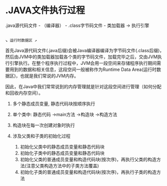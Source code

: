 # .JAVA文件执行过程

.java源代码文件 - （编译器） - .class字节码文件 - 类加载器   -&gt;   执行引擎

                                                                                     ↘ 运行时数据区 ↗

首先Java源代码文件\(.java后缀\)会被Java编译器编译为字节码文件\(.class后缀\)，然后由JVM中的类加载器加载各个类的字节码文件，加载完毕之后，交由JVM执行引擎执行。在整个程序执行过程中，JVM会用一段空间来存储程序执行期间需要用到的数据和相关信息，这段空间一般被称作为Runtime Data Area\(运行时数据区\)，也就是我们常说的JVM内存。

因此，在Java中我们常常说到的内存管理就是针对这段空间进行管理（如何分配和回收内存空间）。

1. 多个静态成员变量, 静态代码块按顺序执行

2. 单个类中: 静态代码 -&gt;main方法 -&gt;构造块 -&gt;构造方法

3. 构造块在每一次创建对象时执行
4. 涉及父类和子类的初始化过程 
   1. 初始化父类中的静态成员变量和静态代码块
   2. 初始化子类中的静态成员变量和静态代码块 
   3. 初始化父类的普通成员变量和构造代码块\(按次序\)，再执行父类的构造方法\(注意父类构造方法中的子类方法覆盖\) 
   4. 初始化子类的普通成员变量和构造代码块\(按次序\)，再执行子类的构造方法



